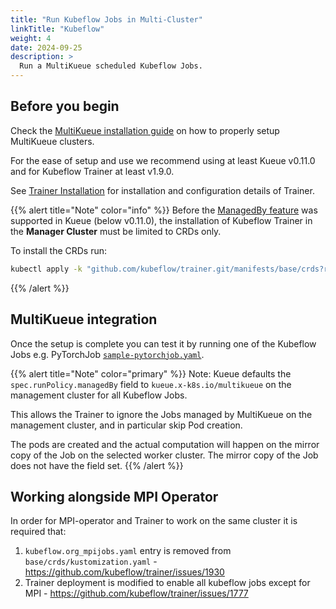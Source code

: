 ```yaml
---
title: "Run Kubeflow Jobs in Multi-Cluster"
linkTitle: "Kubeflow"
weight: 4
date: 2024-09-25
description: >
  Run a MultiKueue scheduled Kubeflow Jobs.
---
```


## Before you begin

Check the [MultiKueue installation guide](/docs/tasks/manage/setup_multikueue) on how to properly setup MultiKueue clusters.

For the ease of setup and use we recommend using at least Kueue v0.11.0 and for Kubeflow Trainer at least v1.9.0.

See [Trainer Installation](https://www.kubeflow.org/docs/components/training/installation/#installing-the-training-operator) for installation and configuration details of Trainer.

{{% alert title="Note" color="info" %}}
Before the [ManagedBy feature](https://github.com/kubeflow/trainer/issues/2193) was supported in Kueue (below v0.11.0), the installation of Kubeflow Trainer in the <b>Manager Cluster</b> must be limited to CRDs only.

To install the CRDs run:
```bash
kubectl apply -k "github.com/kubeflow/trainer.git/manifests/base/crds?ref=v1.9.0"
```
{{% /alert %}}

## MultiKueue integration

Once the setup is complete you can test it by running one of the Kubeflow Jobs e.g. PyTorchJob [`sample-pytorchjob.yaml`](/docs/tasks/run/kubeflow/pytorchjobs/#sample-pytorchjob). 

{{% alert title="Note" color="primary" %}}
Note: Kueue defaults the `spec.runPolicy.managedBy` field to `kueue.x-k8s.io/multikueue` on the management cluster for all Kubeflow Jobs. 

This allows the Trainer to ignore the Jobs managed by MultiKueue on the management cluster, and in particular skip Pod creation. 

The pods are created and the actual computation will happen on the mirror copy of the Job on the selected worker cluster. 
The mirror copy of the Job does not have the field set.
{{% /alert %}}

## Working alongside MPI Operator
In order for MPI-operator and Trainer to work on the same cluster it is required that:
1. `kubeflow.org_mpijobs.yaml` entry is removed from `base/crds/kustomization.yaml` - https://github.com/kubeflow/trainer/issues/1930
2. Trainer deployment is modified to enable all kubeflow jobs except for MPI -  https://github.com/kubeflow/trainer/issues/1777
  